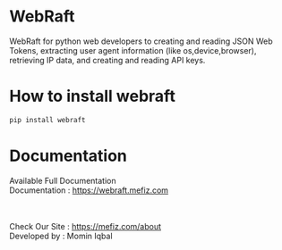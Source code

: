 # WebRaft

WebRaft for python web developers to creating and reading JSON Web Tokens, extracting user agent information (like os,device,browser), retrieving IP data, and creating and reading API keys.

# How to install webraft

```python
pip install webraft
```
# Documentation
Available Full Documentation <br>
Documentation : https://webraft.mefiz.com
<br>
<br>
<br>


Check Our Site : https://mefiz.com/about </br>
Developed by : Momin Iqbal
